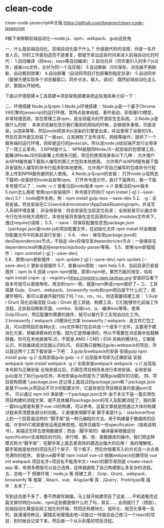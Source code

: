 # clean-code

clean-code-javascript中文版:https://github.com/beginor/clean-code-javascript

#躺下来聊聊前端自动化—node.js、npm、webpack、gulp这些鬼

一、什么是前端自动化，前端自动化能干什么？
 你是敲代码的没错，你是一名开发人员，你的工作是创造而不是重复，那就节省出这些时间来进入前端自动化的时代：
1.自动编译（将less，sass等自动编译）
2.自动合并（将页面引入的多个js文件，或者css文件，合并为同一个且压缩）
3.自动刷新（IDE保存，浏览器不用刷新，自动看到效果）
4.自动部署（自动将项目打包部署到指定目录）
5.自动同步（能够方便实现多个浏览器窗口，同步点击，输入，调试）
既然前端自动化这么好，那就从开始吧。

下面以环境搭建=>工具搭建=>项目架构搭建来把这些鬼简单介绍一下：

二、环境搭建  Node.js与npm
1.Node.js环境搭建：
 Node.js是一个基于Chrome V8引擎的javascript的运行环境，其特点是单线程、事件驱动，非阻塞I/O模型，非常轻便高效，其包管理工具npm，是全球最大的开源库生态系统。
2.Node.js是做什么的呢：
 本来浏览器在显示我们看到的网站的时候，会做很多事情，页面渲染，js渲染等等，然后node把其中js渲染的引擎拿出来，并且使用了谷歌的V8，然后在其外面又封装了一层api，让其拥有了文件读写，网络等操作，提供了一个服务端的运行环境，但却是运行的javascipt。所以说node.js给前端开发行业带来了一场工业革命。
3.NPM是什么：
 NPM是随同NodeJS一起安装的包管理工具，能解决NodeJS代码部署上的很多问题，常见的使用场景有以下几种：
允许用户从NPM服务器下载别人编写的第三方包到本地使用。
允许用户从NPM服务器下载并安装别人编写的命令行程序到本地使用。
允许用户将自己编写的包或命令行程序上传到NPM服务器供别人使用。
4.Node.js与npm的安装：
 打开node.js官网去下载吧~安装好的node会自带npm。
 打开命令提示符，执行下面两句，看一下版本号就可以了：
node -v  // 查看当前node版本
npm -v  // 查看当前npm版本
5.npm怎么用呢
使用npm安装插件：命令提示符执行
npm install <name> [-g] [--save-dev]
5.1 <name>：node插件名称。例：npm install gulp-less --save-dev
5.2、-g：全局安装。将会安装在C:\Users\Administrator\AppData\Roaming\npm，并且写入系统环境变量；  非全局安装：将会安装在当前定位目录；  全局安装可以通过命令行在任何地方调用它，本地安装将安装在定位目录的node_modules文件夹下，通过require()调用；
5.3、--save：将保存配置信息至package.json（package.json是node.js的项目配置文件，在初始化文件 npm install 时会根据你配置文件中的条目进行安装）；
5.4、-dev：保存至package.json的devDependencies节点，不指定-dev将保存至dependencies节点；一般保存在dependencies的像这些express/ejs/body-parser等等。
5.5、使用npm卸载插件：
npm uninstall <name> [-g] [--save-dev]  
5.6、使用npm更新插件：
npm update <name> [-g] [--save-dev] 
npm update [--save-dev]  // 更新全部插件
5.7、查看npm帮助：npm help
5.8、当前目录已安装插件：npm lis
6.选装 cnpm
npm很慢，那来cnpm吧，果然万能的淘宝，哈哈
npm install cnpm -g --registry=https://registry.npm.taobao.org
安装好后看下版本号就可以直接用啦，用法和npm一致，就是npm换成cnpm就好了~
三、工具搭建  Gulp、Grunt、webpack、browserify 
node和npm明白是干什么的了，搭建环境吗，那可以直接开敲代码了吗？no，no，no，你还需要搭建工具：
1.Gulp / Grunt    简化前端流程
Gulp / Grunt 是工具链、构建工具，它们能够优化前端工作流程。比如自动刷新页面、combo、压缩css、js、编译less等等。使用Gulp/Grunt，然后配置你需要的插件，就可以替代手工实现自动化工作。
2.browserify / webpack   JS模块化方案
browserify / webpack : 是文件打包工具，可以把项目的各种js文、css文件等打包合并成一个或多个文件，主要用于模块化方案，预编译模块的方案。因为它是预编译的，所以不需要在浏览器中加载解释器。你可在本地直接写JS，不管是 AMD / CMD / ES6 风格的模块化，它都能认识，并且编译成浏览器认识的JS。
目前我只接触过gulp+webpack的项目，所以就这两个工具下载安装一下吧：
3.gulp与webpack的安装
安装gulp
npm install gulp -g  // 全局安装gulp
gulp -v  // 出现版本号即为正确安装
安装webpack
npm install webpack -g  // 全局安装webpack
webpack -v  // 出现版本号即为正确安装
全局安装过后，仍需在项目根目录进行本地安装，全局安装gulp是为了执行gulp任务，本地安装gulp则是为了调用gulp插件的功能。
四、项目架构搭建
1.package.json
还记得上面说过的package.json嘛？package.json是基于node.js项目必不可少的配置文件，它是存放在项目根目录的普通json文件。
可以通过 npm init 来新建一个package.json文件
由于本文不是一篇实用性项目构建的流程文章，就不具体展开package.json的写入及配置流程了，我的第一篇blog里面有基于vue-cli的构建，可以参考。这篇文章就是想通过大体的构建过程来弄清楚各部分的功能。
2.直接使用脚手架
脚手架是什么：stackoverflow上的一个回答是这样的
“脚手架”是一种元编程的方法，用于构建基于数据库的应用。许多MVC框架都有运用这种思想。程序员编写一份specification（规格说明书），来描述怎样去使用数据库；而由（脚手架的）编译器来根据这份specification生成相应的代码，进行增、删、改、查数据库的操作。我们把这种模式称为"脚手架"，在脚手架上面去更高效的建造出强大的应用！ 
我的理解呢，脚手架就是给你的项目先打个架子，写个框子，然后你按着写入的方式去一点点填充满你的程序。
安装vue脚手架
npm install  vue-cli 
根据webpack创建项目
vue init webpack 项目名字<项目名不能用中文>
react的脚手架则是 create-react-app 等，有很多模版可以自己选择，这样就避免了自己构建那么多复杂的流程。
五、总结一下
搭建环境：node.js 等
搭建工具： Gulp、Grunt、webpack、browserify 等
框架：React、vue、Angular等
库：jQuery、Prototype等
插件：太多了……

写到这也差不多了，要不然越写越偏，马上就开始建项目了这是……不知道看完这篇文章你明白node，npm这些都是做什么的了吗，其实…… 会用就行了（捂脸）。前端自动化算是前段工程化的开端，然而还有模块化、组件化、规范化等等一系列，路漫漫而修远，脚踏实地慢慢走吧~可能过一阵就会自己练习一个react的项目，到时候会记录下来，然后做一个从头到尾的项目流程。
